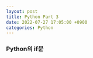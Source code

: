 ```yaml
---
layout: post
title: Python Part 3
date: 2022-07-27 17:05:00 +0900
categories: Python
---
```

### Python의 if문
